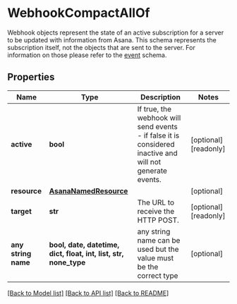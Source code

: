 # WebhookCompactAllOf

Webhook objects represent the state of an active subscription for a server to be updated with information from Asana. This schema represents the subscription itself, not the objects that are sent to the server. For information on those please refer to the [event](/reference/events) schema.

## Properties
Name | Type | Description | Notes
------------ | ------------- | ------------- | -------------
**active** | **bool** | If true, the webhook will send events - if false it is considered inactive and will not generate events. | [optional] [readonly] 
**resource** | [**AsanaNamedResource**](AsanaNamedResource.md) |  | [optional] 
**target** | **str** | The URL to receive the HTTP POST. | [optional] [readonly] 
**any string name** | **bool, date, datetime, dict, float, int, list, str, none_type** | any string name can be used but the value must be the correct type | [optional]

[[Back to Model list]](../README.md#documentation-for-models) [[Back to API list]](../README.md#documentation-for-api-endpoints) [[Back to README]](../README.md)


